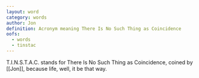 ```yaml
---
layout: word
category: words
author: Jon
definition: Acronym meaning There Is No Such Thing as Coincidence
oofs:
  - words
  - tinstac
---
```


T.I.N.S.T.A.C. stands for There Is No Such Thing as Coincidence, coined by [[Jon]], because life, well, it be that way.


